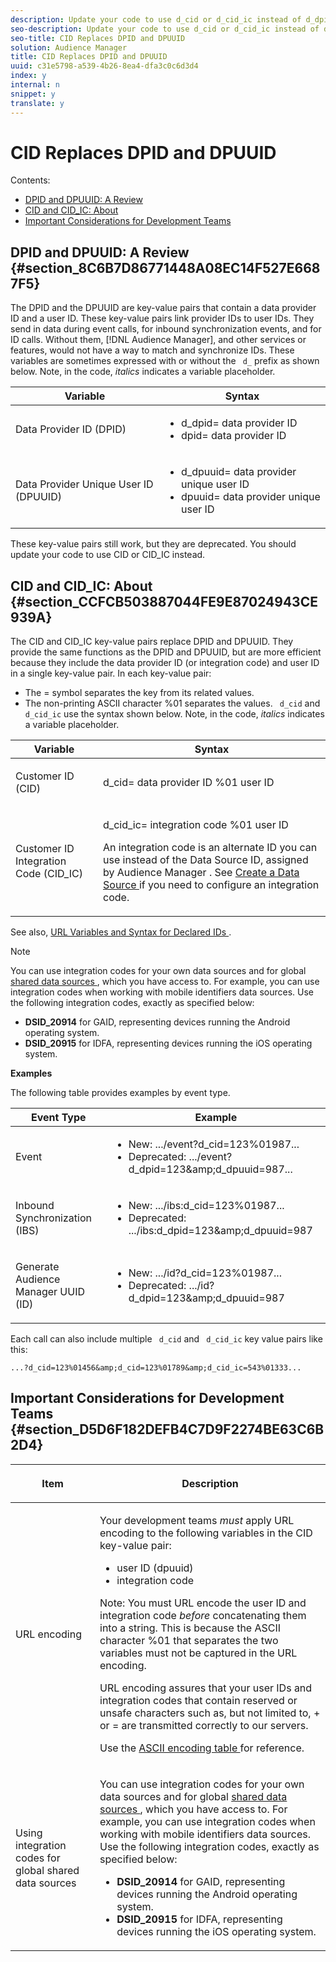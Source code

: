 ```yaml
---
description: Update your code to use d_cid or d_cid_ic instead of d_dpid and d_dpuuid. The DPID and DPUUID variables will continue to work, but you should consider them deprecated. This includes DPID and DPUUID variants without the d_ prefix.
seo-description: Update your code to use d_cid or d_cid_ic instead of d_dpid and d_dpuuid. The DPID and DPUUID variables will continue to work, but you should consider them deprecated. This includes DPID and DPUUID variants without the d_ prefix.
seo-title: CID Replaces DPID and DPUUID
solution: Audience Manager
title: CID Replaces DPID and DPUUID
uuid: c31e5798-a539-4b26-8ea4-dfa3c0c6d3d4
index: y
internal: n
snippet: y
translate: y
---
```


# CID Replaces DPID and DPUUID

Contents: 


<ul class="simplelist"> 
 <li> <a href="../c_reference/cid.md#section_8C6B7D86771448A08EC14F527E6687F5" format="dita" scope="local"> DPID and DPUUID: A Review </a> </li> 
 <li> <a href="../c_reference/cid.md#section_CCFCB503887044FE9E87024943CE939A" format="dita" scope="local"> CID and CID_IC: About </a> </li> 
 <li> <a href="../c_reference/cid.md#section_D5D6F182DEFB4C7D9F2274BE63C6B2D4" format="dita" scope="local"> Important Considerations for Development Teams </a> </li> 
</ul>



## DPID and DPUUID: A Review {#section_8C6B7D86771448A08EC14F527E6687F5}

The DPID and the DPUUID are key-value pairs that contain a data provider ID and a user ID. These key-value pairs link provider IDs to user IDs. They send in data during event calls, for inbound synchronization events, and for ID calls. Without them, [!DNL  Audience Manager], and other services or features, would not have a way to match and synchronize IDs. These variables are sometimes expressed with or without the ` d_` prefix as shown below. Note, in the code, *italics* indicates a variable placeholder. 



<table id="table_932B4416AE1E44E4A1E98D779D3B1ED5"> 
 <thead> 
  <tr> 
   <th colname="col1" class="entry"> Variable </th> 
   <th colname="col2" class="entry"> Syntax </th> 
  </tr> 
 </thead>
 <tbody> 
  <tr> 
   <td colname="col1"> <p>Data Provider ID (DPID) </p> </td> 
   <td colname="col2"> 
    <ul id="ul_0567D39DCE784C20A81EC0845C7B1C6B"> 
     <li id="li_DDD8C18266314987A7C802918F4892A8"> <span class="codeph"> d_dpid= <span class="varname"> data provider ID </span> </span> </li> 
     <li id="li_80185558932E416698ABD71158303EA8"> <span class="codeph"> dpid= <span class="varname"> data provider ID </span> </span> </li> 
    </ul> </td> 
  </tr> 
  <tr> 
   <td colname="col1"> <p>Data Provider Unique User ID (DPUUID) </p> </td> 
   <td colname="col2"> 
    <ul id="ul_EA7F769523B142CE8FF5886E5CDFF2D9"> 
     <li id="li_C984E2FF0A83495880BB87C610FA3F79"> <span class="codeph"> d_dpuuid= <span class="varname"> data provider unique user ID </span> </span> </li> 
     <li id="li_DCFFAC995DCC49F489ACEFD97A06F877"> <span class="codeph"> dpuuid= <span class="varname"> data provider unique user ID </span> </span> </li> 
    </ul> </td> 
  </tr> 
 </tbody> 
</table>

These key-value pairs still work, but they are deprecated. You should update your code to use CID or CID_IC instead. 

## CID and CID_IC: About {#section_CCFCB503887044FE9E87024943CE939A}

The CID and CID_IC key-value pairs replace DPID and DPUUID. They provide the same functions as the DPID and DPUUID, but are more efficient because they include the data provider ID (or integration code) and user ID in a single key-value pair. In each key-value pair: 

* The = symbol separates the key from its related values.
* The non-printing ASCII character %01 separates the values.
` d_cid` and ` d_cid_ic` use the syntax shown below. Note, in the code, *italics* indicates a variable placeholder. 



<table id="table_0C8A4F8FDBC84416B4EB476F67BCFA8E"> 
 <thead> 
  <tr> 
   <th colname="col1" class="entry"> Variable </th> 
   <th colname="col2" class="entry"> Syntax </th> 
  </tr> 
 </thead>
 <tbody> 
  <tr> 
   <td colname="col1"> <p>Customer ID (CID) </p> </td> 
   <td colname="col2"> <p> <span class="codeph"> d_cid= <span class="varname"> data provider ID </span>%01 <span class="varname"> user ID </span> </span> </p> </td> 
  </tr> 
  <tr> 
   <td colname="col1"> <p>Customer ID Integration Code (CID_IC) </p> </td> 
   <td colname="col2"> <p> <span class="codeph"> d_cid_ic= <span class="varname"> integration code </span>%01 <span class="varname"> user ID </span> </span> </p> <p> An <span class="term"> integration code </span> is an alternate ID you can use instead of the Data Source ID, assigned by <span class="keyword"> Audience Manager </span>. See <a href="../c_features/c_datasources/create-datasource.md#concept_3B7696B3EC77416492D3B99EBD79EA44" format="dita" scope="local"> Create a Data Source </a> if you need to configure an integration code. </p> </td> 
  </tr> 
 </tbody> 
</table>

See also, [ URL Variables and Syntax for Declared IDs ](../c_features/c_declared_id/c_declared_id_var_syntax.md#concept_22E2210AA6604B83B46F5E0CD5504A51). 


>[!NOTE]
>
>You can use integration codes for your own data sources and for global[ shared data sources ](../c_features/c_datasources/datasource-settings-definitions.md#reference_A87B381067E04C26A426514AF3B64E64), which you have access to. For example, you can use integration codes when working with mobile identifiers data sources. Use the following integration codes, exactly as specified below: 




* **DSID_20914** for GAID, representing devices running the Android operating system.
* **DSID_20915** for IDFA, representing devices running the iOS operating system.


**Examples** 

The following table provides examples by event type. 

<table id="table_097A58CCD6E64C4DB0652271A4F31AE8"> 
 <thead> 
  <tr> 
   <th colname="col1" class="entry"> Event Type </th> 
   <th colname="col2" class="entry"> Example </th> 
  </tr> 
 </thead>
 <tbody> 
  <tr> 
   <td colname="col1"> <p>Event </p> </td> 
   <td colname="col2"> 
    <ul id="ul_6EAB4188C6954512A28D1A8328794BCB"> 
     <li id="li_344AAEF1622343489E2AD6E2929CEA98">New: <span class="codeph"> .../event?d_cid=123%01987... </span> </li> 
     <li id="li_B673C1BA5AD24C46AB8F8232EF89CE89">Deprecated: <span class="codeph"> .../event?d_dpid=123&amp;amp;d_dpuuid=987... </span> </li> 
    </ul> </td> 
  </tr> 
  <tr> 
   <td colname="col1"> <p>Inbound Synchronization (IBS) </p> </td> 
   <td colname="col2"> 
    <ul id="ul_78270745CBC2469B8CA9EDB7032B8F92"> 
     <li id="li_8C4620A04504442185F013F74E6B0647">New: <span class="codeph"> .../ibs:d_cid=123%01987... </span> </li> 
     <li id="li_2A8F761C76334C1BB097CF1A9D7E8429">Deprecated: <span class="codeph"> .../ibs:d_dpid=123&amp;amp;d_dpuuid=987 </span> </li> 
    </ul> </td> 
  </tr> 
  <tr> 
   <td colname="col1"> <p>Generate Audience Manager UUID (ID) </p> </td> 
   <td colname="col2"> 
    <ul id="ul_EAA764DCFF7244F69ABF67ACEE13E579"> 
     <li id="li_18467A531FAF454A881CBD157BBFD6D2">New: <span class="codeph"> .../id?d_cid=123%01987... </span> </li> 
     <li id="li_433C33F7BC284362AC7CC3C9DC0BF471">Deprecated: <span class="codeph"> .../id?d_dpid=123&amp;amp;d_dpuuid=987 </span> </li> 
    </ul> </td> 
  </tr> 
 </tbody> 
</table>

Each call can also include multiple ` d_cid` and ` d_cid_ic` key value pairs like this: 


```
...?d_cid=123%01456&amp;d_cid=123%01789&amp;d_cid_ic=543%01333...
```


## Important Considerations for Development Teams {#section_D5D6F182DEFB4C7D9F2274BE63C6B2D4}



<table id="table_5DD068FAE68A42CDB49B6C064706802A"> 
 <thead> 
  <tr> 
   <th colname="col1" class="entry"> <p>Item </p> </th> 
   <th colname="col2" class="entry"> <p>Description </p> </th> 
  </tr> 
 </thead>
 <tbody> 
  <tr> 
   <td colname="col1"> <p>URL encoding </p> </td> 
   <td colname="col2"> <p>Your development teams <i>must</i> apply URL encoding to the following variables in the CID key-value pair: </p> <p> 
     <ul id="ul_66DCB63C60914057B2BE21F49D9A36CA"> 
      <li id="li_6D82B4DB40BB4BB0B8FAF5841577FAAC"> <span class="codeph"> user ID </span> <span class="codeph"> (dpuuid) </span> </li> 
      <li id="li_D2F94B07B0D84B09A5CDFA48518DDD62"> <span class="codeph"> integration code </span> </li> 
     </ul> </p> <p> <p>Note:  You must URL encode the user ID and integration code <i>before</i> concatenating them into a string. This is because the ASCII character %01 that separates the two variables must not be captured in the URL encoding. </p> </p> <p>URL encoding assures that your user IDs and integration codes that contain reserved or unsafe characters such as, but not limited to, + or = are transmitted correctly to our servers. </p> <p>Use the <a href="https://www.w3schools.com/tags/ref_urlencode.asp" format="https" scope="external"> ASCII encoding table </a> for reference. </p> </td> 
  </tr> 
  <tr> 
   <td colname="col1"> <p>Using integration codes for global shared data sources </p> </td> 
   <td colname="col2"> <p>You can use integration codes for your own data sources and for global <a href="../c_features/c_datasources/datasource-settings-definitions.md#reference_A87B381067E04C26A426514AF3B64E64" format="dita" scope="local"> shared data sources </a>, which you have access to. For example, you can use integration codes when working with mobile identifiers data sources. Use the following integration codes, exactly as specified below: </p> <p> 
     <ul id="ul_B306EE96A3BD4CE982E113D5E23826CF"> 
      <li id="li_3340C7AFA9AB4105A2CCF3E476EC7552"> <b>DSID_20914</b> for GAID, representing devices running the Android operating system. </li> 
      <li id="li_779D9F08021043FCB233A0ABF5160C76"> <b>DSID_20915</b> for IDFA, representing devices running the iOS operating system. </li> 
     </ul> </p> </td> 
  </tr> 
 </tbody> 
</table>

